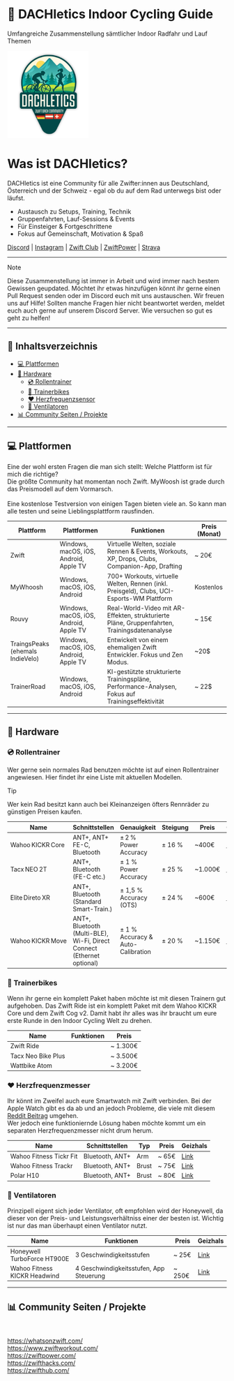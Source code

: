 # :mountain_bicyclist: DACHletics Indoor Cycling Guide
Umfangreiche Zusammenstellung sämtlicher Indoor Radfahr und Lauf Themen

<img src="./dachletics-logo-big.png" alt="DACHletics Logo" height="200px" />

# Was ist DACHletics?
DACHletics ist eine Community für alle Zwifter:innen aus Deutschland, Österreich und der Schweiz - egal ob du auf dem Rad unterwegs bist oder läufst.

- Austausch zu Setups, Training, Technik
- Gruppenfahrten, Lauf-Sessions & Events
- Für Einsteiger & Fortgeschrittene
- Fokus auf Gemeinschaft, Motivation & Spaß

[Discord](https://discord.com/invite/g2XfYcC8YH) | [Instagram](https://www.instagram.com/dachletics) | [Zwift Club](https://www.zwift.com/clubs/f9a7bb73-6ee6-474c-9217-6e7d416a0c13/home) | [ZwiftPower](https://zwiftpower.com/team.php?id=23128) | [Strava](https://www.strava.com/clubs/1700035)

***

> [!NOTE]
> Diese Zusammenstellung ist immer in Arbeit und wird immer nach bestem Gewissen geupdated. Möchtet ihr etwas hinzufügen könnt ihr gerne einen Pull Request senden oder im Discord euch mit uns austauschen. Wir freuen uns auf Hilfe!
> Sollten manche Fragen hier nicht beantwortet werden, meldet euch auch gerne auf unserem Discord Server. Wie versuchen so gut es geht zu helfen!

***

## :page_with_curl: Inhaltsverzeichnis
- [:computer: Plattformen](#computer-plattformen)
- [:wrench: Hardware](#wrench-hardware)
  - [:cd: Rollentrainer](#cd-rollentrainer)
  - [:bicyclist: Trainerbikes](#bicyclist-trainerbikes)
  - [:heart: Herzfrequenzsensor](#heart-herzfrequenzmesser)
  - [:dash: Ventilatoren](#dash-ventilatoren)
- [:bar_chart: Community Seiten / Projekte]()

***

## :computer: Plattformen
Eine der wohl ersten Fragen die man sich stellt: Welche Plattform ist für mich die richtige? <br>
Die größte Community hat momentan noch Zwift. MyWoosh ist grade durch das Preismodell auf dem Vormarsch.
<br><br>
Eine kostenlose Testversion von einigen Tagen bieten viele an. So kann man alle testen und seine Lieblingsplattform rausfinden.

| Plattform    | Plattformen | Funktionen | Preis (Monat) | 
| ---------- | ---------- | ---------- | ---------- | 
| Zwift | Windows, macOS, iOS, Android, Apple TV | Virtuelle Welten, soziale Rennen & Events, Workouts, XP, Drops, Clubs, Companion-App, Drafting | ~ 20€ | 
| MyWhoosh | Windows, macOS, iOS, Android | 700+ Workouts, virtuelle Welten, Rennen (inkl. Preisgeld), Clubs, UCI-Esports-WM Plattform | Kostenlos | 
| Rouvy | Windows, macOS, iOS, Android, Apple TV | Real-World-Video mit AR-Effekten, strukturierte Pläne, Gruppenfahrten, Trainingsdatenanalyse | ~ 15€ |
| TraingsPeaks (ehemals IndieVelo) | Windows, macOS, iOS, Android, Apple TV | Entwickelt von einem ehemaligen Zwift Entwickler. Fokus und Zen Modus. | ~20$ |
| TrainerRoad | Windows, macOS, iOS, Android | KI-gestützte strukturierte Trainingspläne, Performance-Analysen, Fokus auf Trainingseffektivität | ~ 22$ | 

***

## :wrench: Hardware

### :cd: Rollentrainer
Wer gerne sein normales Rad benutzen möchte ist auf einen Rollentrainer angewiesen. Hier findet ihr eine Liste mit aktuellen Modellen.

> [!TIP]
> Wer kein Rad besitzt kann auch bei Kleinanzeigen öfters Rennräder zu günstigen Preisen kaufen.

| Name    | Schnittstellen | Genauigkeit | Steigung | Preis | Geizhals |
| ---------- | ---------- | ---------- | ---------- | ---------- | ---------- |
| Wahoo KICKR Core | ANT+, ANT+ FE-C, Bluetooth  | ± 2 % Power Accuracy | ± 16 % | ~400€ | [Link](https://geizhals.de/wahoo-fitness-kickr-core-rollentrainer-v176738.html) |
| Tacx NEO 2T | ANT+, Bluetooth (FE-C etc.) | ± 1 % Power Accuracy | ± 25 % | ~1.000€ | [Link](https://geizhals.de/tacx-neo-2t-smart-rollentrainer-t2875-a2146080.html) |
| Elite Direto XR | ANT+, Bluetooth (Standard Smart-Train.) | ± 1,5 % Accuracy (OTS) | ± 24 % | ~600€ | [Link](https://geizhals.de/elite-direto-xr-rollentrainer-v184253.html) |
| Wahoo KICKR Move | ANT+, Bluetooth (Multi-BLE), Wi-Fi, Direct Connect (Ethernet optional)  | ± 1 % Accuracy & Auto-Calibration | ± 20 %  | ~1.150€ | [Link](https://geizhals.de/wahoo-fitness-kickr-move-rollentrainer-wfbktr123-a3021358.html) |

### :bicyclist: Trainerbikes
Wenn ihr gerne ein komplett Paket haben möchte ist mit diesen Trainern gut aufgehoben. Das Zwift Ride ist ein komplett Paket mit dem Wahoo KICKR Core und dem Zwift Cog v2. Damit habt ihr alles was ihr braucht um eure erste Runde in den Indoor Cycling Welt zu drehen.

| Name    | Funktionen | Preis |
| ---------- | ---------- | ---------- |
| Zwift Ride |  | ~ 1.300€ | 
| Tacx Neo Bike Plus |  | ~ 3.500€ |
| Wattbike Atom |  | ~ 3.200€ |

### :heart: Herzfrequenzmesser
Ihr könnt im Zweifel auch eure Smartwatch mit Zwift verbinden. Bei der Apple Watch gibt es da ab und an jedoch Probleme, die viele mit diesem [Reddit Beitrag](https://www.reddit.com/r/Zwift/comments/zf36zc/comment/iza3fp0/?tl=de&utm_source=share&utm_medium=web3x&utm_name=web3xcss&utm_term=1&utm_content=share_button) umgehen. 
<br>
Wer jedoch eine funktioniernde Lösung haben möchte kommt um ein separaten Herzfrequenzmesser nicht drum herum.

| Name    | Schnittstellen | Typ | Preis | Geizhals |
| ---------- | ---------- | ---------- | ---------- | ---------- |
| Wahoo Fitness Tickr Fit | Bluetooth, ANT+ | Arm | ~ 65€ | [Link](https://geizhals.de/wahoo-fitness-tickr-fit-aktivitaets-tracker-a1749831.html) |
| Wahoo Fitness Trackr | Bluetooth, ANT+ | Brust | ~ 75€ | [Link](https://geizhals.de/wahoo-fitness-trackr-herzfrequenz-sensor-wfbthr05w-a3218228.html) |
| Polar H10 | Bluetooth, ANT+ | Brust | ~ 80€ | [Link](https://geizhals.de/polar-h10-m-2xl-herzfrequenz-sensoren-set-v34639.html) |

### :dash: Ventilatoren
Prinzipell eigent sich jeder Ventilator, oft empfohlen wird der Honeywell, da dieser von der Preis- und Leistungsverhältniss einer der besten ist. 
Wichtig ist nur das man überhaupt einen Ventilator nutzt.

| Name    | Funktionen | Preis | Geizhals |
| ---------- | ---------- | ---------- | ---------- |
| Honeywell TurboForce HT900E  | 3 Geschwindigkeitsstufen | ~ 25€ | [Link](https://geizhals.de/honeywell-ht900e-tischventilator-a644967.html)  |
| Wahoo Fitness KICKR Headwind  | 4 Geschwindigkeitsstufen, App Steuerung | ~ 250€ | [Link](https://geizhals.de/wahoo-fitness-kickr-headwind-bluetooth-fan-a1847819.html)   |

***

## :bar_chart: Community Seiten / Projekte

<br> 

https://whatsonzwift.com/
<br> 
https://www.zwiftworkout.com/
<br> 
https://zwiftpower.com/
<br> 
https://zwifthacks.com/
<br>
https://zwifthub.com/

